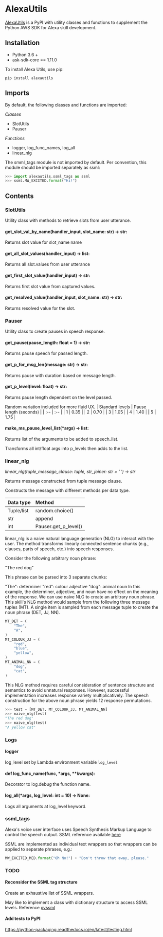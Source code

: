 # AlexaUtils

[AlexaUtils](https://pypi.org/project/alexautils/0.0.1/) is a PyPI with utility classes and functions to supplement the Python AWS SDK for Alexa skill development. 


## Installation
- Python 3.6 +
- ask-sdk-core == 1.11.0

To install Alexa Utils, use pip:
```
pip install alexautils
```


## Imports
By default, the following classes and functions are imported:

_Classes_
- SlotUtils
- Pauser

_Functions_
- logger, log_func_names, log_all
- linear_nlg

The smml_tags module is not imported by default. 
Per convention, this module should be imported separately as ssml:
```python
>>> import alexautils.ssml_tags as ssml
>>> ssml.MW_EXCITED.format("Hi!")
```


## Contents


### SlotUtils
Utility class with methods to retrieve slots from user utterance.

#### get_slot_val_by_name(handler_input, slot_name: str) -> str:

Returns slot value for slot_name name

#### get_all_slot_values(handler_input) -> list:

Returns all slot.values from user utterance

#### get_first_slot_value(handler_input) -> str:

Returns first slot value from captured values.

#### get_resolved_value(handler_input, slot_name: str) -> str:

Returns resolved value for the slot.


### Pauser
Utility class to create pauses in speech response.

#### get_pause(pause_length: float = 1) -> str:

Returns pause speech for passed length.

#### get_p_for_msg_len(message: str) -> str:

Returns pause with duration based on message length.

#### get_p_level(level: float) -> str:

Returns pause length dependent on the level passed.
 
Random variation included for more fluid UX.
| Standard levels   |   Pause length (seconds) |
| :-- | :-- |
|   1   |   0.35    |
|   2   |   0.70    |
|   3   |   1.05    |
|   4   |   1.40    |
|   5   |   1.75    |


#### make_ms_pause_level_list(*args) -> list:

Returns list of the arguments to be added to speech_list.

Transforms all int/float args into p_levels then adds to the list.


### linear_nlg
*linear_nlg(tuple_message_clause: tuple, str_joiner: str = ' ') -> str*

Returns message constructed from tuple message clause.
 
Constructs the message with different methods per data type.

|   Data type   |   Method |
| :- | :- |
|   Tuple/list  |   random.choice() | 
|   str |   append  |
|   int |   Pauser.get_p_level()    |


linear_nlg is a naive natural language generation (NLG) to interact with the user. 
The method transforms linearly connected sentence chunks (e.g., clauses, parts of speech, etc.) into speech responses.

Consider the following arbitrary noun phrase:

"The red dog"

This phrase can be parsed into 3 separate chunks:

"The": determiner
"red": colour adjective
"dog": animal noun
In this example, the determiner, adjective, and noun have no effect on the meaning of the response. 
We can use naive NLG to create an arbitrary noun phrase. This skill's NLG method would sample from the following three message tuples (MT). 
A single item is sampled from each message tuple to create the noun phrase (DET, JJ, NN).

```python
MT_DET = (
    "The",
    "A",
)
MT_COLOUR_JJ = (
    "red",
    "blue",
    "yellow",
)
MT_ANIMAL_NN = (
    "dog",
    "cat",
)
```

This NLG method requires careful consideration of sentence structure and semantics to avoid unnatural responses. 
However, successful implementation increases response variety multiplicatively. 
The speech construction for the above noun phrase yields 12 response permutations.

```python
>>> test = [MT_DET, MT_COLOUR_JJ, MT_ANIMAL_NN]
>>> naive_nlg(test)
"The red dog"
>>> naive_nlg(test)
"A yellow cat"
```


### Logs
#### logger

log_level set by Lambda environment variable `log_level`

#### def log_func_name(func, *args, **kwargs):

Decorator to log.debug the function name.

#### log_all(*args, log_level: int = 10) -> None:

Logs all arguments at log_level keyword.

### ssml_tags
Alexa's voice user interface uses Speech Synthesis Markup Language to control the speech output. SSML reference available [here](https://developer.amazon.com/en-US/docs/alexa/custom-skills/speech-synthesis-markup-language-ssml-reference.html)

SSML are implemented as individual text wrappers so that wrappers can be applied to separate phrases, e.g.:

```python
MW_EXCITED_MED.format("Oh No!") + "Don't throw that away, please."
```

### TODO

#### Reconsider the SSML tag structure
Create an exhaustive list of SSML wrappers. 

May like to implement a class with dictionary structure to access SSML levels.
Reference [pyssml](https://github.com/sumsted/pyssml/blob/master/pyssml/PySSML.py)


#### Add tests to PyPI
https://python-packaging.readthedocs.io/en/latest/testing.html


